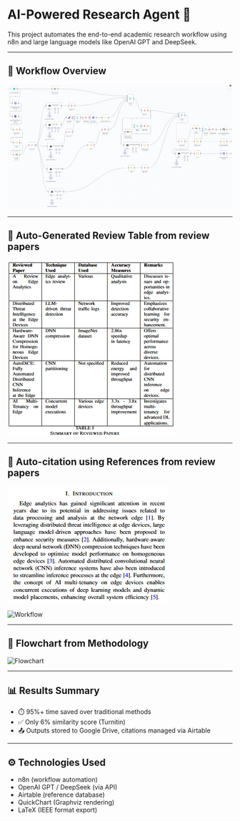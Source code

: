 # AI-Powered Research Agent 🚀

This project automates the end-to-end academic research workflow using n8n and large language models like OpenAI GPT and DeepSeek.

---

## 🔧 Workflow Overview

![Workflow](assets/workflow.png)

---

## 📄 Auto-Generated Review Table from review papers

![Paper Output](assets/table.png)

---

## 🔧 Auto-citation using References from review papers

![Workflow](assets/citation.png)

![Workflow](assets/ref.png)

---
## 🔁 Flowchart from Methodology

![Flowchart]()

---

## 📊 Results Summary

- ⏱️ 95%+ time saved over traditional methods  
- ✅ Only 6% similarity score (Turnitin)  
- 📤 Outputs stored to Google Drive, citations managed via Airtable

---

## ⚙️ Technologies Used

- n8n (workflow automation)
- OpenAI GPT / DeepSeek (via API)
- Airtable (reference database)
- QuickChart (Graphviz rendering)
- LaTeX (IEEE format export)

